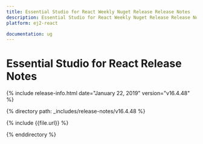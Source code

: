 ```yaml
---
title: Essential Studio for React Weekly Nuget Release Release Notes  
description: Essential Studio for React Weekly Nuget Release Release Notes  
platform: ej2-react

documentation: ug
---
```


# Essential Studio for  React  Release Notes  

{% include release-info.html date="January 22, 2019"   version="v16.4.48"  %} 

{% directory path: _includes/release-notes/v16.4.48 %}

{% include {{file.url}} %}

{% enddirectory %}
